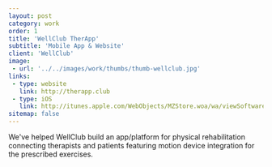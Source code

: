 ```yaml
---
layout: post
category: work
order: 1
title: 'WellClub TherApp'
subtitle: 'Mobile App & Website'
client: 'WellClub'
image:
 - url: '../../images/work/thumbs/thumb-wellclub.jpg'
links:
 - type: website
   link: http://therapp.club
 - type: iOS
   link: http://itunes.apple.com/WebObjects/MZStore.woa/wa/viewSoftware?id=1144187568
sitemap: false
---
```


We've helped WellClub build an app/platform for physical rehabilitation connecting therapists and patients featuring motion device integration for the prescribed exercises.
